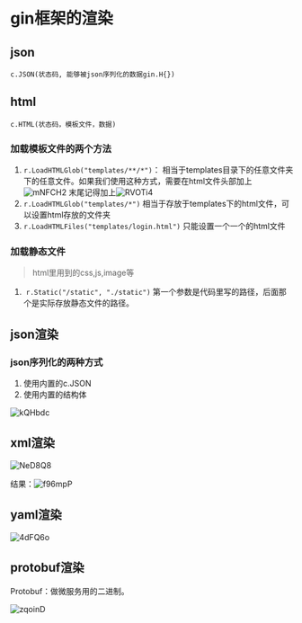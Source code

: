 # gin框架的渲染

## json

`c.JSON(状态码, 能够被json序列化的数据gin.H{})`

## html

`c.HTML(状态码，模板文件，数据)`

### 加载模板文件的两个方法

1. `r.LoadHTMLGlob("templates/**/*")`：  相当于templates目录下的任意文件夹下的任意文件。如果我们使用这种方式，需要在html文件头部加上![mNFCH2](https://gitee.com/yirufeng/images/raw/master/uPic/mNFCH2.png) 末尾记得加上![RVOTi4](https://gitee.com/yirufeng/images/raw/master/uPic/RVOTi4.png)
2. `r.LoadHTMLGlob("templates/*")`		相当于存放于templates下的html文件，可以设置html存放的文件夹
3. `r.LoadHTMLFiles("templates/login.html")`  只能设置一个一个的html文件

### 加载静态文件

> html里用到的css,js,image等

1. ​	`r.Static("/static", "./static")` 第一个参数是代码里写的路径，后面那个是实际存放静态文件的路径。

## json渲染

### json序列化的两种方式

1. 使用内置的c.JSON
2. 使用内置的结构体

![kQHbdc](https://gitee.com/yirufeng/images/raw/master/uPic/kQHbdc.png)

## xml渲染

![NeD8Q8](https://gitee.com/yirufeng/images/raw/master/uPic/NeD8Q8.png)

结果：![f96mpP](https://gitee.com/yirufeng/images/raw/master/uPic/f96mpP.png)

## yaml渲染

![4dFQ6o](https://gitee.com/yirufeng/images/raw/master/uPic/4dFQ6o.png)

## protobuf渲染

Protobuf：做微服务用的二进制。

![zqoinD](https://gitee.com/yirufeng/images/raw/master/uPic/zqoinD.png)